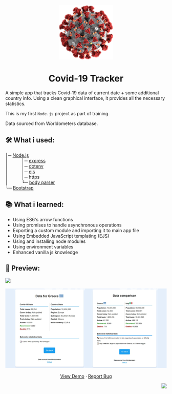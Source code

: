 <p align="center">
  <img src="https://github.com/adreaskar/images/blob/master/covid19.png" width=170>
</p>

<h1 align="center"> Covid-19 Tracker </h1>

A simple app that tracks Covid-19 data of current date + some additional country info. Using a clean graphical interface, it provides all the necessary statistics.

This is my first `Node.js` project as part of training.

Data sourced from Worldometers database.

## :hammer_and_wrench: What i used: 
│─ [Node.js](https://github.com/nodejs/node)<br>│   │─ [express](https://github.com/expressjs/express)<br>│   │─ [dotenv](https://github.com/motdotla/dotenv)<br>│   │─ [ejs](https://github.com/mde/ejs)<br>│   │─ https<br>│   └─ [body parser](https://github.com/expressjs/body-parser)<br>└─ [Bootstrap](https://github.com/twbs/bootstrap)

## :books: What i learned:
- Using ES6's arrow functions
- Using promises to handle asynchronous operations
- Exporting a custom module and importing it to main app file 
- Using Embedded JavaScript templating (EJS)
- Using and installing node modules
- Using environment variables
- Enhanced vanilla js knowledge

## :mag_right: Preview:

![ ](https://imgur.com/BpoaWOE)

<p align="center">
  <img src="https://github.com/adreaskar/images/blob/master/covidwide.jpg" width=1000>
</p>

<p align="center">
  <a href="https://covid19.karabetian.gr//">View Demo</a>
  ·
  <a href="https://github.com/adreaskar/covid19-world-api/issues/new">Report Bug</a>
</p>

<img align="right" src="https://img.shields.io/github/repo-size/adreaskar/covid19-world-api?color=%23ff7429&style=for-the-badge">

